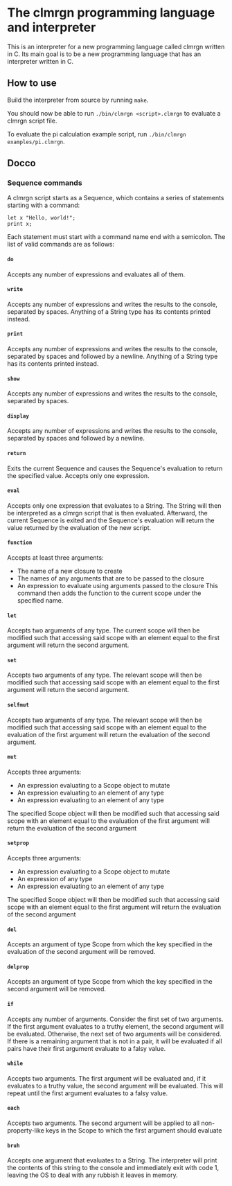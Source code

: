 # The clmrgn programming language and interpreter
This is an interpreter for a new programming language called clmrgn written in C. Its main goal is to be a new programming language that has an interpreter written in C.

## How to use
Build the interpreter from source by running `make`.

You should now be able to run `./bin/clmrgn <script>.clmrgn` to evaluate a clmrgn script file.

To evaluate the pi calculation example script, run `./bin/clmrgn examples/pi.clmrgn`.

## Docco
### Sequence commands
A clmrgn script starts as a Sequence, which contains a series of statements starting with a command:

```
let x "Hello, world!";
print x;
```

Each statement must start with a command name end with a semicolon. The list of valid commands are as follows:

#### `do`
Accepts any number of expressions and evaluates all of them.

#### `write`
Accepts any number of expressions and writes the results to the console, separated by spaces. Anything of a String type has its contents printed instead.

#### `print`
Accepts any number of expressions and writes the results to the console, separated by spaces and followed by a newline. Anything of a String type has its contents printed instead.

#### `show`
Accepts any number of expressions and writes the results to the console, separated by spaces.

#### `display`
Accepts any number of expressions and writes the results to the console, separated by spaces and followed by a newline.

#### `return`
Exits the current Sequence and causes the Sequence's evaluation to return the specified value. Accepts only one expression.

#### `eval`
Accepts only one expression that evaluates to a String. The String will then be interpreted as a clmrgn script that is then evaluated. Afterward, the current Sequence is exited and the Sequence's evaluation will return the value returned by the evaluation of the new script.

#### `function`
Accepts at least three arguments:
- The name of a new closure to create
- The names of any arguments that are to be passed to the closure
- An expression to evaluate using arguments passed to the closure
This command then adds the function to the current scope under the specified name.

#### `let`
Accepts two arguments of any type. The current scope will then be modified such that accessing said scope with an element equal to the first argument will return the second argument.

#### `set`
Accepts two arguments of any type. The relevant scope will then be modified such that accessing said scope with an element equal to the first argument will return the second argument.

#### `selfmut`
Accepts two arguments of any type. The relevant scope will then be modified such that accessing said scope with an element equal to the evaluation of the first argument will return the evaluation of the second argument.

#### `mut`
Accepts three arguments:
- An expression evaluating to a Scope object to mutate
- An expression evaluating to an element of any type
- An expression evaluating to an element of any type

The specified Scope object will then be modified such that accessing said scope with an element equal to the evaluation of the first argument will return the evaluation of the second argument

#### `setprop`
Accepts three arguments:
- An expression evaluating to a Scope object to mutate
- An expression of any type
- An expression evaluating to an element of any type

The specified Scope object will then be modified such that accessing said scope with an element equal to the first argument will return the evaluation of the second argument

#### `del`
Accepts an argument of type Scope from which the key specified in the evaluation of the second argument will be removed.

#### `delprop`
Accepts an argument of type Scope from which the key specified in the second argument will be removed.

#### `if`
Accepts any number of arguments. Consider the first set of two arguments. If the first argument evaluates to a truthy element, the second argument will be evaluated. Otherwise, the next set of two arguments will be considered. If there is a remaining argument that is not in a pair, it will be evaluated if all pairs have their first argument evaluate to a falsy value.

#### `while`
Accepts two arguments. The first argument will be evaluated and, if it evaluates to a truthy value, the second argument will be evaluated. This will repeat until the first argument evaluates to a falsy value.

#### `each`
Accepts two arguments. The second argument will be applied to all non-property-like keys in the Scope to which the first argument should evaluate

#### `bruh`
Accepts one argument that evaluates to a String. The interpreter will print the contents of this string to the console and immediately exit with code 1, leaving the OS to deal with any rubbish it leaves in memory.
